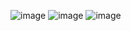 ![image](https://user-images.githubusercontent.com/50874358/143409729-de5f6e36-a80b-42bc-9ab8-eeda61366eed.png)
![image](https://user-images.githubusercontent.com/50874358/143409689-27158e51-f97c-49e1-b710-3201314a5363.png)
![image](https://user-images.githubusercontent.com/50874358/143409714-e964185b-34f1-45d7-9da6-1a1db9de1a93.png)

